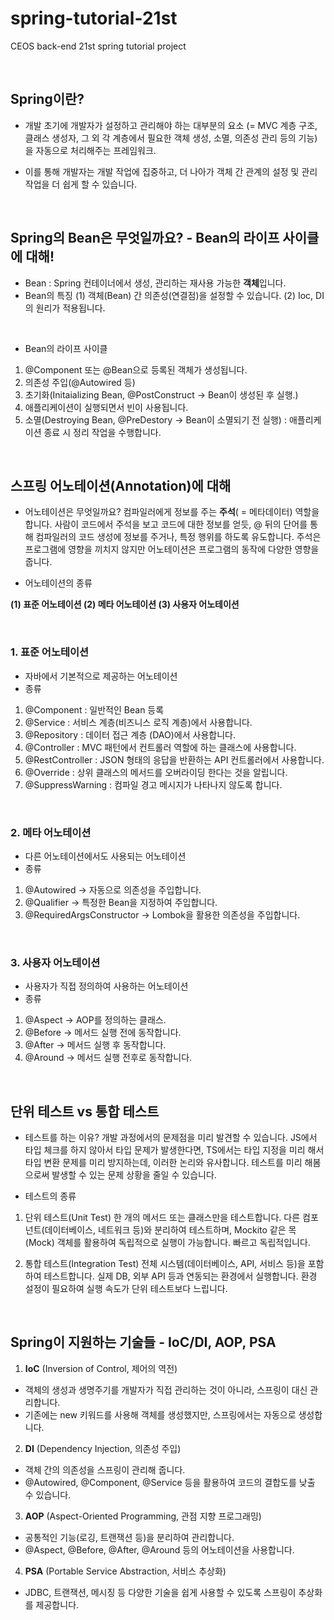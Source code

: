 # spring-tutorial-21st
CEOS back-end 21st spring tutorial project

<br>

## Spring이란?
- 개발 초기에 개발자가 설정하고 관리해야 하는 대부분의 요소
  (= MVC 계층 구조, 클래스 생성자, 그 외 각 계층에서 필요한 객체 생성, 소멸, 의존성 관리 등의 기능)을 자동으로 처리해주는 프레임워크.
  <br>
  
- 이를 통해 개발자는 개발 작업에 집중하고, 더 나아가 객체 간 관계의 설정 및 관리 작업을 더 쉽게 할 수 있습니다.
<br>

## Spring의 Bean은 무엇일까요? - Bean의 라이프 사이클에 대해!
- Bean : Spring 컨테이너에서 생성, 관리하는 재사용 가능한 **객체**입니다.
- Bean의 특징
  (1) 객체(Bean) 간 의존성(연결점)을 설정할 수 있습니다.
  (2) Ioc, DI의 원리가 적용됩니다.
<br>

- Bean의 라이프 사이클
1. @Component 또는 @Bean으로 등록된 객체가 생성됩니다.
2. 의존성 주입(@Autowired 등)
3. 초기화(Initaializing Bean, @PostConstruct -> Bean이 생성된 후 실행.)
4. 애플리케이션이 실행되면서 빈이 사용됩니다.
5. 소멸(Destroying Bean, @PreDestory -> Bean이 소멸되기 전 실행) : 애플리케이션 종료 시 정리 작업을 수행합니다.
<br>



## 스프링 어노테이션(Annotation)에 대해
- 어노테이션은 무엇일까요?
  컴파일러에게 정보를 주는 **주석**( = 메타데이터) 역할을 합니다.
  사람이 코드에서 주석을 보고 코드에 대한 정보를 얻듯,
  @ 뒤의 단어를 통해 컴파일러의 코드 생성에 정보를 주거나, 특정 행위를 하도록 유도합니다.
  주석은 프로그램에 영향을 끼치지 않지만 어노테이션은 프로그램의 동작에 다양한 영향을 줍니다.

- 어노테이션의 종류
  
 **(1) 표준 어노테이션
  (2) 메타 어노테이션
  (3) 사용자 어노테이션**

<br>

### 1. 표준 어노테이션
- 자바에서 기본적으로 제공하는 어노테이션
- 종류
1) @Component : 일반적인 Bean 등록
2) @Service : 서비스 계층(비즈니스 로직 계층)에서 사용합니다.
3) @Repository : 데이터 접근 계층 (DAO)에서 사용합니다.
4) @Controller : MVC 패턴에서 컨트롤러 역할에 하는 클래스에 사용합니다.
5) @RestController : JSON 형태의 응답을 반환하는 API 컨트롤러에서 사용합니다.
6) @Override : 상위 클래스의 메서드를 오버라이딩 한다는 것을 알립니다.
7) @SuppressWarning : 컴파일 경고 메시지가 나타나지 않도록 합니다.

<br>

### 2. 메타 어노테이션
- 다른 어노테이션에서도 사용되는 어노테이션
- 종류
1) @Autowired → 자동으로 의존성을 주입합니다.
2) @Qualifier → 특정한 Bean을 지정하여 주입합니다.
3) @RequiredArgsConstructor → Lombok을 활용한 의존성을 주입합니다.

<br>

### 3. 사용자 어노테이션
- 사용자가 직접 정의하여 사용하는 어노테이션
- 종류
1) @Aspect → AOP를 정의하는 클래스.
2) @Before → 메서드 실행 전에 동작합니다.
3) @After → 메서드 실행 후 동작합니다.
4) @Around → 메서드 실행 전후로 동작합니다.



<br>

## 단위 테스트 vs 통합 테스트

- 테스트를 하는 이유?
개발 과정에서의 문제점을 미리 발견할 수 있습니다.
JS에서 타입 체크를 하지 않아서 타입 문제가 발생한다면,
TS에서는 타입 지정을 미리 해서 타입 변환 문제를 미리 방지하는데, 이러한 논리와 유사합니다.
테스트를 미리 해봄으로써 발생할 수 있는 문제 상황을 줄일 수 있습니다.

- 테스트의 종류
1. 단위 테스트(Unit Test)
한 개의 메서드 또는 클래스만을 테스트합니다.
다른 컴포넌트(데이터베이스, 네트워크 등)와 분리하여 테스트하며,
Mockito 같은 목(Mock) 객체를 활용하여 독립적으로 실행이 가능합니다.
빠르고 독립적입니다.


3. 통합 테스트(Integration Test)
전체 시스템(데이터베이스, API, 서비스 등)을 포함하여 테스트합니다.
실제 DB, 외부 API 등과 연동되는 환경에서 실행합니다.
환경 설정이 필요하여 실행 속도가 단위 테스트보다 느립니다.

<br>

## Spring이 지원하는 기술들 - IoC/DI, AOP, PSA

1. **IoC** (Inversion of Control, 제어의 역전)
- 객체의 생성과 생명주기를 개발자가 직접 관리하는 것이 아니라, 스프링이 대신 관리합니다.
- 기존에는 new 키워드를 사용해 객체를 생성했지만, 스프링에서는 자동으로 생성합니다.

2. **DI** (Dependency Injection, 의존성 주입)
- 객체 간의 의존성을 스프링이 관리해 줍니다.
- @Autowired, @Component, @Service 등을 활용하여 코드의 결합도를 낮출 수 있습니다.

3. **AOP** (Aspect-Oriented Programming, 관점 지향 프로그래밍)
- 공통적인 기능(로깅, 트랜잭션 등)을 분리하여 관리합니다.
- @Aspect, @Before, @After, @Around 등의 어노테이션을 사용합니다.

4. **PSA** (Portable Service Abstraction, 서비스 추상화)
- JDBC, 트랜잭션, 메시징 등 다양한 기술을 쉽게 사용할 수 있도록 스프링이 추상화를 제공합니다.

<br>
